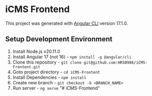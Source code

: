 # iCMS Frontend

This project was generated with [Angular CLI](https://github.com/angular/angular-cli) version 17.1.0.

## Setup Development Environment


1. Install Node.js v20.11.0
2. Install Angular 17 (not 16) - `npm install -g @angular/cli`
3. Clone this repository - `git clone git@github.com:HRS0986/iCMS-Frontent.git`
4. Goto project directory - `cd iCMS-Frontent`
5. Install Dependencies - `npm install`
6. Create new branch - `git checkout -b <BRANCH_NAME>`
7. Run server - `ng serve`
"# iCMS-Frontend" 
